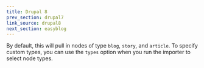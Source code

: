 ```yaml
---
title: Drupal 8
prev_section: drupal7
link_source: drupal8
next_section: easyblog
---
```


By default, this will pull in nodes of type `blog`, `story`, and `article`.
To specify custom types, you can use the `types` option when you run the
importer to select node types.
